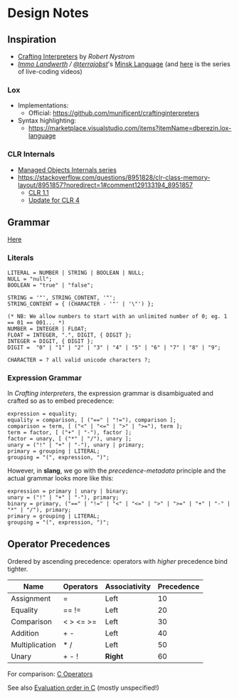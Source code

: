 # Design Notes

## Inspiration

* [Crafting Interpreters](https://craftinginterpreters.com/) by *Robert Nystrom*
* *[Immo Landwerth](https://github.com/terrajobst) / [@terrajobst](https://twitter.com/terrajobst)*'s [Minsk Language](https://github.com/terrajobst/minsk) (and [here](http://minsk-compiler.net/) is the series of live-coding videos)

### Lox

* Implementations:
  * Official: <https://github.com/munificent/craftinginterpreters>
* Syntax highlighting:
  * <https://marketplace.visualstudio.com/items?itemName=dberezin.lox-language>

### CLR Internals

* [Managed Objects Internals series](https://devblogs.microsoft.com/premier-developer/managed-object-internals-part-4-fields-layout/)
* <https://stackoverflow.com/questions/8951828/clr-class-memory-layout/8951857?noredirect=1#comment129133194_8951857>
  * [CLR 1.1](https://web.archive.org/web/20080919091745/http://msdn.microsoft.com:80/en-us/magazine/cc163791.aspx)
  * [Update for CLR 4](https://web.archive.org/web/20200108021433/http://blogs.microsoft.co.il/sasha/2012/03/15/virtual-method-dispatch-and-object-layout-changes-in-clr-40/)

## Grammar

[Here](slang.ebnf)

### Literals

```ebnf
LITERAL = NUMBER | STRING | BOOLEAN | NULL;
NULL = "null";
BOOLEAN = "true" | "false";

STRING = '"', STRING_CONTENT, '"';
STRING_CONTENT = { (CHARACTER - '"' | '\"') };

(* NB: We allow numbers to start with an unlimited number of 0; eg. 1 == 01 == 001... *)
NUMBER = INTEGER | FLOAT;
FLOAT = INTEGER, ".", DIGIT, { DIGIT };
INTEGER = DIGIT, { DIGIT };
DIGIT =  "0" | "1" | "2" | "3" | "4" | "5" | "6" | "7" | "8" | "9";

CHARACTER = ? all valid unicode characters ?;
```

### Expression Grammar

In *Crafting interpreters*, the expression grammar is disambiguated and crafted so as to embed precedence:

```ebnf
expression = equality;
equality = comparison, [ ("==" | "!="), comparison ];
comparison = term, [ ("<" | "<=" | ">" | ">="), term ];
term = factor, [ ("+" | "-"), factor ];
factor = unary, [ ("*" | "/"), unary ];
unary = ("!" | "+" | "-"), unary | primary;
primary = grouping | LITERAL;
grouping = "(", expression, ")";
```

However, in **slang**, we go with the *precedence-metadata* principle and the actual grammar looks more like this:

```ebnf
expression = primary | unary | binary;
unary = ("!" | "+" | "-"), primary;
binary = primary, ("==" | "!=" | "<" | "<=" | ">" | ">=" | "+" | "-" | "*" | "/"), primary;
primary = grouping | LITERAL;
grouping = "(", expression, ")";
```

## Operator Precedences

Ordered by ascending precedence: operators with *higher* precedence bind tighter.

| Name           | Operators | Associativity | Precedence |
| -------------- | --------- | ------------- | ---------- |
| Assignment     | =         | Left          | 10         |
| Equality       | == !=     | Left          | 20         |
| Comparison     | < > <= >= | Left          | 30         |
| Addition       | + -       | Left          | 40         |
| Multiplication | * /       | Left          | 50         |
| Unary          | + - !     | **Right**     | 60         |

For comparison: [C Operators](https://en.cppreference.com/w/c/language/operator_precedence)

See also [Evaluation order in C](https://en.cppreference.com/w/c/language/eval_order) (mostly unspecified!)